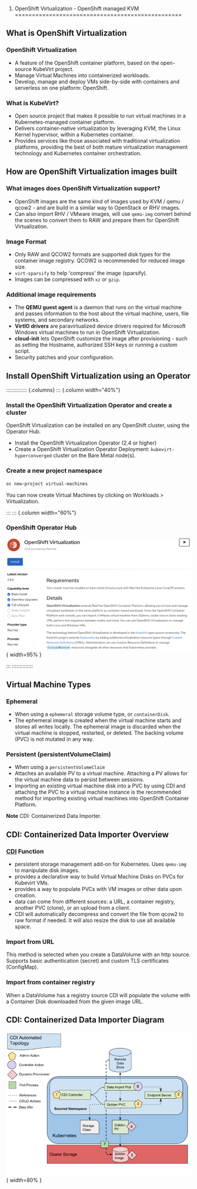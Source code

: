 1) OpenShift Virtualization - OpenShift managed KVM
=================================================

What is OpenShift Virtualization
--------------------------------

### OpenShift Virtualization

- A feature of the OpenShift container platform, based on the open-source KubeVirt project.
- Manage Virtual Machines into containerized workloads.
- Develop, manage and deploy VMs side-by-side with containers and serverless on one platform: OpenShift.

### What is KubeVirt?

- Open source project that makes it possible to run virtual machines in a Kubernetes-managed container platform.
- Delivers container-native virtualization by leveraging KVM, the Linux Kernel hypervisor, within a Kubernetes container.
- Provides services like those associated with traditional virtualization platforms, providing the best of both mature virtualization management technology and Kubernetes container orchestration.

How are OpenShift Virtualization images built
----------------------------------------------

### What images does OpenShift Virtualization support?

- OpenShift images are the same kind of images used by KVM / qemu / qcow2 - and are build
in a similar way to OpenStack or RHV images.
- Can also import RHV / VMware images, will use `qemu-img` convert behind the scenes to convert them to RAW and prepare them for OpenShift Virtualization.

### Image Format

- Only RAW and QCOW2 formats are supported disk types for the container image registry. QCOW2 is recommended for reduced image size.
- `virt-sparsify` to help 'compress' the image (sparsify).
- Images can be compressed with `xz` or `gzip`.

### Additional image requirements

- The **QEMU guest agent** is a daemon that runs on the virtual machine and passes information to the host about the virtual machine, users, file systems, and secondary networks.
- **VirtIO drivers** are paravirtualized device drivers required for Microsoft Windows virtual machines to run in OpenShift Virtualization.
- **cloud-init** lets OpenShift customize the image after provisioning - such as setting the Hostname, authorized SSH keys or running a custom script.
- Security patches and your configuration.

Install OpenShift Virtualization using an Operator
---------------------------------------------------

:::::::::::::: {.columns}
::: {.column width="40%"}

### Install the OpenShift Virtualization Operator and create a cluster

OpenShift Virtualization can be installed on any OpenShift cluster, using the Operator Hub.

- Install the OpenShift Virtualization Operator (2.4 or higher)
- Create a OpenShift Virtualization Operator Deployment: `kubevirt-hyperconverged` cluster on the Bare Metal node(s).

### Create a new project namespace

```bash
oc new-project virtual-machines
```

You can now create Virtual Machines by clicking on Workloads > Virtualization.

:::
::: {.column width="60%"}

### OpenShift Operator Hub

![OpenShift Virtualization Operator](img/openshift-virtualization-operator.png){ width=95% }

:::
::::::::::::::


Virtual Machine Types
---------------------

### Ephemeral

- When using a `ephemeral` storage volume type, or `containerDisk`.
- The ephemeral image is created when the virtual machine starts and stores all writes locally. The ephemeral image is discarded when the virtual machine is stopped, restarted, or deleted. The backing volume (PVC) is not mutated in any way.

### Persistent (persistentVolumeClaim)

- When using a `persistentVolumeClaim`
- Attaches an available PV to a virtual machine. Attaching a PV allows for the virtual machine data to persist between sessions.
- Importing an existing virtual machine disk into a PVC by using CDI and attaching the PVC to a virtual machine instance is the recommended method for importing existing virtual machines into OpenShift Container Platform.

**Note** CDI: Containerized Data Importer.

CDI: Containerized Data Importer Overview
-----------------------------------------

### [CDI](https://github.com/kubevirt/containerized-data-importer) Function

- persistent storage management add-on for Kubernetes. Uses `qemu-img` to manipulate disk images.
- provides a declarative way to build Virtual Machine Disks on PVCs for Kubevirt VMs.
- provides a way to populate PVCs with VM images or other data upon creation.
- data can come from different sources: a URL, a container registry, another PVC (clone), or an upload from a client.
- CDI will automatically decompress and convert the file from qcow2 to raw format if needed. It will also resize the disk to use all available space.

### Import from URL

This method is selected when you create a DataVolume with an http source. Supports basic authentication (secret) and custom TLS certificates (ConfigMap).

### Import from container registry

When a DataVolume has a registry source CDI will populate the volume with a Container Disk downloaded from the given image URL.

CDI: Containerized Data Importer Diagram
----------------------------------------

![CDI Controller](img/cdi-controller.png){ width=80% }
